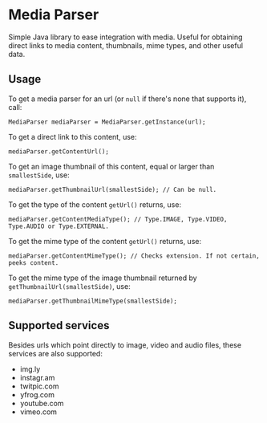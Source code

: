 # Media Parser #

Simple Java library to ease integration with media. Useful for obtaining direct links to media content, thumbnails, mime types, and other useful data.

## Usage ##

To get a media parser for an url (or `null` if there's none that supports it), call:

```
MediaParser mediaParser = MediaParser.getInstance(url);
```

To get a direct link to this content, use:

```
mediaParser.getContentUrl();
```

To get an image thumbnail of this content, equal or larger than `smallestSide`, use:

```
mediaParser.getThumbnailUrl(smallestSide); // Can be null.
```

To get the type of the content `getUrl()` returns, use:

```
mediaParser.getContentMediaType(); // Type.IMAGE, Type.VIDEO, Type.AUDIO or Type.EXTERNAL.
```

To get the mime type of the content `getUrl()` returns, use:

```
mediaParser.getContentMimeType(); // Checks extension. If not certain, peeks content.
```

To get the mime type of the image thumbnail returned by `getThumbnailUrl(smallestSide)`, use:

```
mediaParser.getThumbnailMimeType(smallestSide);
```

## Supported services
Besides urls which point directly to image, video and audio files, these services are also supported:

- img.ly
- instagr.am
- twitpic.com
- yfrog.com
- youtube.com
- vimeo.com